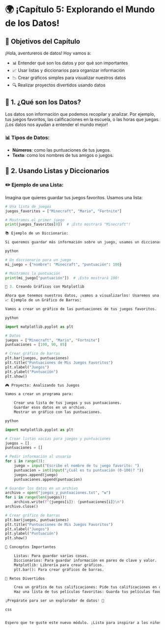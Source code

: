 # 🌍 ¡Capítulo 5: Explorando el Mundo de los Datos!

## 🎯 Objetivos del Capítulo
¡Hola, aventureros de datos! Hoy vamos a:
- 📊 Entender qué son los datos y por qué son importantes
- 📈 Usar listas y diccionarios para organizar información
- 📉 Crear gráficos simples para visualizar nuestros datos
- 🔍 Realizar proyectos divertidos usando datos

## 📖 1. ¿Qué son los Datos?

Los datos son información que podemos recopilar y analizar. Por ejemplo, tus juegos favoritos, las calificaciones en la escuela, o las horas que juegas. ¡Los datos nos ayudan a entender el mundo mejor!

### 📊 Tipos de Datos:
- **Números**: como las puntuaciones de tus juegos.
- **Texto**: como los nombres de tus amigos o juegos.

## 📖 2. Usando Listas y Diccionarios

### ✏️ Ejemplo de una Lista:
Imagina que quieres guardar tus juegos favoritos. Usamos una lista:

```python
# Una lista de juegos
juegos_favoritos = ["Minecraft", "Mario", "Fortnite"]

# Mostramos el primer juego
print(juegos_favoritos[0])  # ¡Esto mostrará "Minecraft"!

📚 Ejemplo de un Diccionario:

Si queremos guardar más información sobre un juego, usamos un diccionario:

python

# Un diccionario para un juego
mi_juego = {"nombre": "Minecraft", "puntuación": 100}

# Mostramos la puntuación
print(mi_juego["puntuación"])  # ¡Esto mostrará 100!

📖 3. Creando Gráficos con Matplotlib

Ahora que tenemos nuestros datos, ¡vamos a visualizarlos! Usaremos una librería llamada Matplotlib.
📈 Ejemplo de un Gráfico de Barras:

Vamos a crear un gráfico de las puntuaciones de tus juegos favoritos.

python

import matplotlib.pyplot as plt

# Datos
juegos = ["Minecraft", "Mario", "Fortnite"]
puntuaciones = [100, 90, 85]

# Crear gráfico de barras
plt.bar(juegos, puntuaciones)
plt.title("Puntuaciones de Mis Juegos Favoritos")
plt.xlabel("Juegos")
plt.ylabel("Puntuación")
plt.show()

🎮 Proyecto: Analizando tus Juegos

Vamos a crear un programa para:

    Crear una lista de tus juegos y sus puntuaciones.
    Guardar esos datos en un archivo.
    Mostrar un gráfico con las puntuaciones.

python

import matplotlib.pyplot as plt

# Crear listas vacías para juegos y puntuaciones
juegos = []
puntuaciones = []

# Pedir información al usuario
for i in range(3):
    juego = input("Escribe el nombre de tu juego favorito: ")
    puntuacion = int(input("¿Cuál es tu puntuación (0-100)? "))
    juegos.append(juego)
    puntuaciones.append(puntuacion)

# Guardar los datos en un archivo
archivo = open("juegos_y_puntuaciones.txt", "w")
for i in range(len(juegos)):
    archivo.write(f"{juegos[i]}: {puntuaciones[i]}\n")
archivo.close()

# Crear gráfico de barras
plt.bar(juegos, puntuaciones)
plt.title("Puntuaciones de Mis Juegos Favoritos")
plt.xlabel("Juegos")
plt.ylabel("Puntuación")
plt.show()

📝 Conceptos Importantes

    Listas: Para guardar varias cosas.
    Diccionarios: Para guardar información en pares de clave y valor.
    Matplotlib: Librería para crear gráficos.
    plt.bar(): Para crear gráficos de barras.

🎉 Retos Divertidos

    Crea un gráfico de tus calificaciones: Pide tus calificaciones en diferentes materias y visualízalas en un gráfico.
    Haz una lista de tus películas favoritas: Guarda tus películas favoritas y sus calificaciones en un archivo y crea un gráfico.

¡Prepárate para ser un explorador de datos! 🚀

css


Espero que te guste este nuevo módulo. ¡Listo para inspirar a los niños a aprender sobre datos!